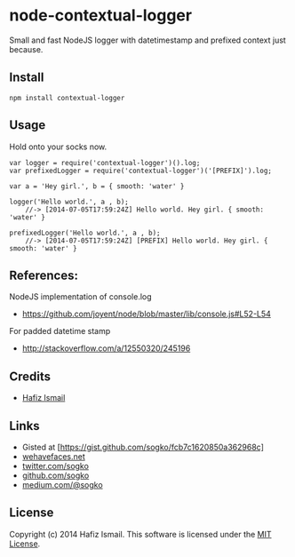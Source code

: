 node-contextual-logger
======================

Small and fast NodeJS logger with datetimestamp and prefixed context just because.

## Install
```
npm install contextual-logger
```
## Usage
Hold onto your socks now.
````
var logger = require('contextual-logger')().log;
var prefixedLogger = require('contextual-logger')('[PREFIX]').log;

var a = 'Hey girl.', b = { smooth: 'water' }

logger('Hello world.', a , b);
    //-> [2014-07-05T17:59:24Z] Hello world. Hey girl. { smooth: 'water' }
    
prefixedLogger('Hello world.', a , b);
    //-> [2014-07-05T17:59:24Z] [PREFIX] Hello world. Hey girl. { smooth: 'water' }

````
## References:
NodeJS implementation of console.log
- https://github.com/joyent/node/blob/master/lib/console.js#L52-L54

For padded datetime stamp
- http://stackoverflow.com/a/12550320/245196


## Credits
* [Hafiz Ismail](https://github.com/sogko) 

## Links
* Gisted at [https://gist.github.com/sogko/fcb7c1620850a362968c]
* [wehavefaces.net](http://wehavefaces.net)
* [twitter.com/sogko](https://twitter.com/sogko)
* [github.com/sogko](https://github.com/sogko)
* [medium.com/@sogko](https://medium.com/@sogko)

## License
Copyright (c) 2014 Hafiz Ismail. This software is licensed under the [MIT License](https://github.com/sogko/node-contextual-logger/raw/master/LICENSE).
